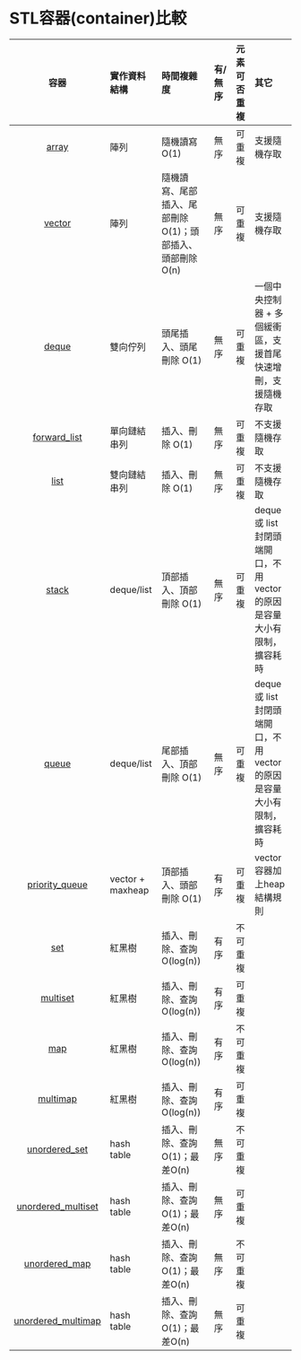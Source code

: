 # STL容器\(container\)比較

| 容器 | 實作資料結構 | 時間複雜度 | 有/無序 | 元素可否重複 | 其它 |
| :---: | :--- | :--- | :--- | :--- | :--- |
| [array](array.md) | 陣列 | 隨機讀寫 O\(1\) | 無序 | 可重複 | 支援隨機存取 |
| [vector](vector.md) | 陣列 | 隨機讀寫、尾部插入、尾部刪除 O\(1\)；頭部插入、頭部刪除 O\(n\) | 無序 | 可重複 | 支援隨機存取 |
| [deque](deque.md) | 雙向佇列 | 頭尾插入、頭尾刪除 O\(1\) | 無序 | 可重複 | 一個中央控制器 + 多個緩衝區，支援首尾快速增刪，支援隨機存取 |
| [forward\_list](forward_list.md) | 單向鏈結串列 | 插入、刪除 O\(1\) | 無序 | 可重複 | 不支援隨機存取 |
| [list](list.md) | 雙向鏈結串列 | 插入、刪除 O\(1\) | 無序 | 可重複 | 不支援隨機存取 |
| [stack](stack.md) | deque/list | 頂部插入、頂部刪除 O\(1\) | 無序 | 可重複 | deque 或 list 封閉頭端開口，不用 vector 的原因是容量大小有限制，擴容耗時 |
| [queue](queue-priority_queue.md) | deque/list | 尾部插入、頂部刪除 O\(1\) | 無序 | 可重複 | deque 或 list 封閉頭端開口，不用 vector 的原因是容量大小有限制，擴容耗時 |
| [priority\_queue](queue-priority_queue.md) | vector + maxheap | 頂部插入、頭部刪除 O\(1\) | 有序 | 可重複 | vector容器加上heap結構規則 |
| [set](set-multiset.md) | 紅黑樹 | 插入、刪除、查詢 O\(log\(n\)\) | 有序 | 不可重複 |  |
| [multiset](set-multiset.md) | 紅黑樹 | 插入、刪除、查詢 O\(log\(n\)\) | 有序 | 可重複 |  |
| [map](map-multimap.md) | 紅黑樹 | 插入、刪除、查詢 O\(log\(n\)\) | 有序 | 不可重複 |  |
| [multimap](map-multimap.md) | 紅黑樹 | 插入、刪除、查詢 O\(log\(n\)\) | 有序 | 可重複 |  |
| [unordered\_set](set-multiset.md) | hash table | 插入、刪除、查詢 O\(1\)；最差O\(n\) | 無序 | 不可重複 |  |
| [unordered\_multiset](set-multiset.md) | hash table | 插入、刪除、查詢 O\(1\)；最差O\(n\) | 無序 | 可重複 |  |
| [unordered\_map](map-multimap.md) | hash table | 插入、刪除、查詢 O\(1\)；最差O\(n\) | 無序 | 不可重複 |  |
| [unordered\_multimap](map-multimap.md) | hash table | 插入、刪除、查詢 O\(1\)；最差O\(n\) | 無序 | 可重複 |  |

